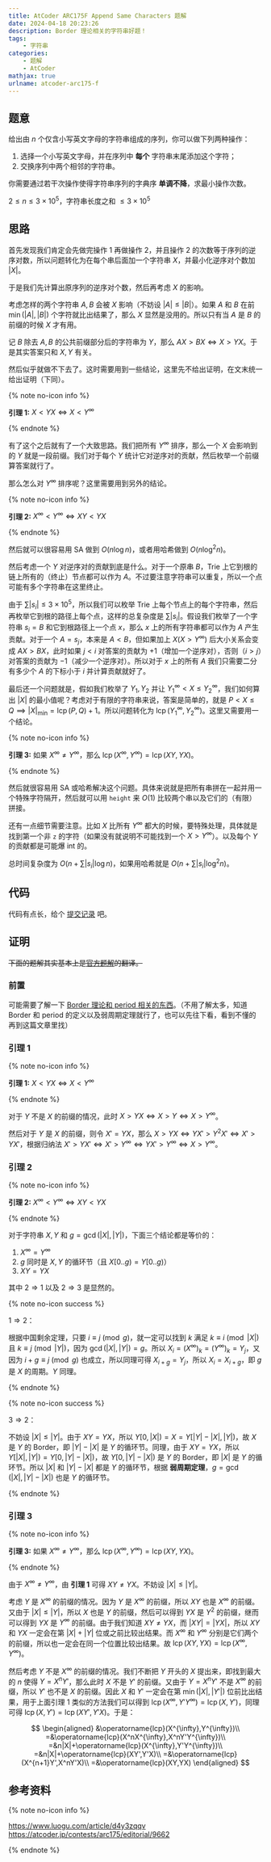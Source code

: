 ```yaml
---
title: AtCoder ARC175F Append Same Characters 题解
date: 2024-04-18 20:23:26
description: Border 理论相关的字符串好题！
tags: 
	- 字符串
categories:
	- 题解
	- AtCoder
mathjax: true
urlname: atcoder-arc175-f
---
```


## 题意

给出由 $n$ 个仅含小写英文字母的字符串组成的序列，你可以做下列两种操作：

1. 选择一个小写英文字母，并在序列中 **每个** 字符串末尾添加这个字符；
2. 交换序列中两个相邻的字符串。

你需要通过若干次操作使得字符串序列的字典序 **单调不降**，求最小操作次数。

$2\le n\le 3\times 10^5$，字符串长度之和 $\le 3\times 10^5$

## 思路

首先发现我们肯定会先做完操作 1 再做操作 2，并且操作 2 的次数等于序列的逆序对数，所以问题转化为在每个串后面加一个字符串 $X$，并最小化逆序对个数加 $|X|$。

于是我们先计算出原序列的逆序对个数，然后再考虑 $X$ 的影响。

考虑怎样的两个字符串 $A,B$ 会被 $X$ 影响（不妨设 $|A|\le|B|$）。如果 $A$ 和 $B$ 在前 $\min(|A|,|B|)$ 个字符就比出结果了，那么 $X$ 显然是没用的。所以只有当 $A$ 是 $B$ 的前缀的时候 $X$ 才有用。

记 $B$ 除去 $A,B$ 的公共前缀部分后的字符串为 $Y$，那么 $AX>BX\iff X>YX$。于是其实答案只和 $X,Y$ 有关。

然后似乎就做不下去了。这时需要用到一些结论，这里先不给出证明，在文末统一给出证明（下同）。

{% note no-icon info %}

**引理 1:** $X<YX\iff X<Y^{\infty}$

{% endnote %}

有了这个之后就有了一个大致思路。我们把所有 $Y^{\infty}$ 排序，那么一个 $X$ 会影响到的 $Y$ 就是一段前缀。我们对于每个 $Y$ 统计它对逆序对的贡献，然后枚举一个前缀算答案就行了。

那么怎么对 $Y^{\infty}$ 排序呢？这里需要用到另外的结论。

{% note no-icon info %}

**引理 2:** $X^{\infty}<Y^{\infty}\iff XY<YX$

{% endnote %}

然后就可以很容易用 SA 做到 $O(n\log n)$，或者用哈希做到 $O(n\log^2 n)$。

然后考虑一个 $Y$ 对逆序对的贡献到底是什么。对于一个原串 $B$，Trie 上它到根的链上所有的（终止）节点都可以作为 $A$。不过要注意字符串可以重复，所以一个点可能有多个字符串在这里终止。

由于 $\sum |s_i|\le 3\times 10^5$，所以我们可以枚举 Trie 上每个节点上的每个字符串，然后再枚举它到根的路径上每个点，这样的总复杂度是 $\sum |s_i|$。假设我们枚举了一个字符串 $s_i=B$ 和它到根路径上一个点 $x$，那么 $x$ 上的所有字符串都可以作为 $A$ 产生贡献。对于一个 $A=s_j$，本来是 $A<B$，但如果加上 $X(X>Y^{\infty})$ 后大小关系会变成 $AX>BX$，此时如果 $j<i$ 对答案的贡献为 $+1$（增加一个逆序对），否则（$i>j$）对答案的贡献为 $-1$（减少一个逆序对）。所以对于 $x$ 上的所有 $A$ 我们只需要二分有多少个 $A$ 的下标小于 $i$ 并计算贡献就好了。

最后还一个问题就是，假如我们枚举了 $Y_1, Y_2$ 并让 $Y_1^{\infty}<X\le Y_2^{\infty}$，我们如何算出 $|X|$ 的最小值呢？考虑对于有限的字符串来说，答案是简单的，就是 $P<X\le Q \implies |X|_{\min}=\operatorname{lcp}(P,Q)+1$。所以问题转化为 $\operatorname{lcp}(Y_1^{\infty},Y_2^{\infty})$。这里又需要用一个结论。

{% note no-icon info %}

**引理 3:** 如果 $X^{\infty}\ne Y^{\infty}$，那么 $\operatorname{lcp}(X^{\infty},Y^{\infty})=\operatorname{lcp}(XY, YX)$。

{% endnote %}

然后就很容易用 SA 或哈希解决这个问题。具体来说就是把所有串拼在一起并用一个特殊字符隔开，然后就可以用 `height` 来 $O(1)$ 比较两个串以及它们的（有限）拼接。

还有一点细节需要注意。比如 $X$ 比所有 $Y^{\infty}$ 都大的时候，要特殊处理，具体就是找到第一个非 `z` 的字符（如果没有就说明不可能找到一个 $X> Y^{\infty}$）。以及每个 $Y$ 的贡献都是可能爆 int 的。

总时间复杂度为 $O(n+\sum |s_i| \log n)$，如果用哈希就是 $O(n+\sum |s_i|\log^2 n)$。

## 代码

代码有点长，给个 [提交记录](https://atcoder.jp/contests/arc175/submissions/52482271) 吧。

## 证明

~~下面的题解其实基本上是[官方题解](https://atcoder.jp/contests/arc175/editorial/9662)的翻译。~~

### 前置

可能需要了解一下 [Border 理论和 period 相关的东西](https://www.luogu.com/article/d4y3zqqv)。（不用了解太多，知道 Border 和 period 的定义以及弱周期定理就行了，也可以先往下看，看到不懂的再到这篇文章里找）

### 引理 1

{% note no-icon info %}

**引理 1:** $X<YX\iff X<Y^{\infty}$

{% endnote %}

对于 $Y$ 不是 $X$ 的前缀的情况，此时 $X>YX\iff X>Y\iff X>Y^{\infty}$。

然后对于 $Y$ 是 $X$ 的前缀，则令 $X'=YX$，那么 $X>YX\iff YX'>Y^2X'\iff X'>YX'$，根据归纳法 $X'>YX'\iff X'>Y^{\infty}\iff YX'>Y^{\infty}\iff X>Y^{\infty}$。

### 引理 2

{% note no-icon info %}

**引理 2:** $X^{\infty}<Y^{\infty}\iff XY<YX$

{% endnote %}

对于字符串 $X,Y$ 和 $g=\gcd(|X|, |Y|)$，下面三个结论都是等价的：

1. $X^{\infty}=Y^{\infty}$
2. $g$ 同时是 $X,Y$ 的循环节（且 $X[0..g)=Y[0..g)）$
3. $XY=YX$

其中 $2 \Rightarrow 1$ 以及 $2 \Rightarrow 3$ 是显然的。

{% note no-icon success %}

$1\Rightarrow 2$：

根据中国剩余定理，只要 $i\equiv j \pmod g$，就一定可以找到 $k$ 满足 $k\equiv i \pmod{|X|}$ 且 $k\equiv j \pmod{|Y|}$，因为 $\gcd(|X|,|Y|)=g$。所以 $X_i = (X^{\infty})_k = (Y^{\infty})_k = Y_j$，又因为 $i+g\equiv j\pmod g$ 也成立，所以同理可得 $X_{i+g} = Y_j$，所以 $X_i = X_{i+g}$，即 $g$ 是 $X$ 的周期。$Y$ 同理。

{% endnote %}

{% note no-icon success %}

$3\Rightarrow 2$：

不妨设 $|X|\le|Y|$。由于 $XY=YX$，所以 $Y[0, |X|)=X=Y[|Y|-|X|,|Y|)$，故 $X$ 是 $Y$ 的 Border，即 $|Y|-|X|$ 是 $Y$ 的循环节。同理，由于 $XY=YX$，所以 $Y[|X|,|Y|)=Y[0,|Y|-|X|)$，故 $Y[0,|Y|-|X|)$ 是 $Y$ 的 Border，即 $|X|$ 是 $Y$ 的循环节。所以 $|X|$ 和 $|Y|-|X|$ 都是 $Y$ 的循环节，根据 **弱周期定理**，$g=\gcd(|X|, |Y|-|X|)$ 也是 $Y$ 的循环节。

{% endnote %}

### 引理 3

{% note no-icon info %}

**引理 3:** 如果 $X^{\infty}\ne Y^{\infty}$，那么 $\operatorname{lcp}(X^{\infty},Y^{\infty})=\operatorname{lcp}(XY, YX)$。

{% endnote %}

由于 $X^{\infty}\ne Y^{\infty}$，由 **引理 1** 可得 $XY\ne YX$。不妨设 $|X|\le |Y|$。

考虑 $Y$ 是 $X^{\infty}$ 的前缀的情况。因为 $Y$ 是 $X^{\infty}$ 的前缀，所以 $XY$ 也是 $X^{\infty}$ 的前缀。又由于 $|X|\le |Y|$，所以 $X$ 也是 $Y$ 的前缀，然后可以得到 $YX$ 是 $Y^2$ 的前缀，继而可以得到 $YX$ 是 $Y^{\infty}$ 的前缀。由于我们知道 $XY\ne YX$，而 $|XY|=|YX|$，所以 $XY$ 和 $YX$ 一定会在第 $|X|+|Y|$ 位或之前比较出结果。而 $X^{\infty}$ 和 $Y^{\infty}$ 分别是它们两个的前缀，所以也一定会在同一个位置比较出结果。故 $\operatorname{lcp}(XY,YX)=\operatorname{lcp}(X^{\infty},Y^{\infty})$。

然后考虑 $Y$ 不是 $X^{\infty}$ 的前缀的情况。我们不断把 $Y$ 开头的 $X$ 提出来，即找到最大的 $n$ 使得 $Y=X^nY'$，那么此时 $X$ 不是 $Y'$ 的前缀。又由于 $Y=X^nY'$ 不是 $X^{\infty}$ 的前缀，所以 $Y'$ 也不是 $X$ 的前缀。因此 $X$ 和 $Y'$ 一定会在第 $\min(|X|,|Y'|)$ 位前比出结果，用于上面引理 1 类似的方法我们可以得到 $\operatorname{lcp}(X^{\infty},Y'Y^{\infty})=\operatorname{lcp}(X,Y')$，同理可得 $\operatorname{lcp}(X,Y')=\operatorname{lcp}(XY',Y'X)$。于是：

$$
\begin{aligned}
	&\operatorname{lcp}(X^{\infty},Y^{\infty})\\
	=&\operatorname{lcp}(X^nX^{\infty},X^nY'Y^{\infty})\\
	=&n|X|+\operatorname{lcp}(X^{\infty},Y'Y^{\infty})\\
	=&n|X|+\operatorname{lcp}(XY',Y'X)\\
	=&\operatorname{lcp}(X^{n+1}Y',X^nY'X)\\
	=&\operatorname{lcp}(XY,YX)
\end{aligned}
$$

## 参考资料

{% note no-icon info %}

<https://www.luogu.com/article/d4y3zqqv>  
<https://atcoder.jp/contests/arc175/editorial/9662>

{% endnote %}
